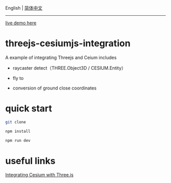 English | [简体中文](./README.md)

---

[live demo here](https://sadyx.github.io/threejs-cesiumjs-integration/)

# threejs-cesiumjs-integration

A example of integrating Threejs and Ceium includes

- raycaster detect（THREE.Object3D / CESIUM.Entity）

- fly to

- conversion of ground close coordinates

# quick start

```bash
git clone
```

```bash
npm install
```

```bash
npm run dev
```

# useful links

[Integrating Cesium with Three.js](https://cesium.com/blog/2017/10/23/integrating-cesium-with-threejs/)
